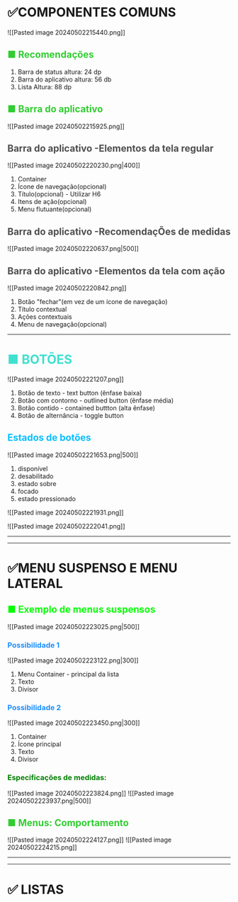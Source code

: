 # ✅COMPONENTES COMUNS

![[Pasted image 20240502215440.png]]
##  <span style="color:#32CD32">■ Recomendações</span> 
1. Barra de status
		altura: 24 dp
2. Barra do aplicativo
		altura: 56 db
3. Lista
		Altura: 88 dp

## <span style="color:#32CD32">■ Barra do aplicativo</span>
![[Pasted image 20240502215925.png]]

## <span style="color:#4F4F4F"> Barra do aplicativo -Elementos da tela regular</span>
![[Pasted image 20240502220230.png|400]]
1. Container
2. Ícone de navegação(opcional)
3. Título(opcional) - Utilizar H6
4. Itens de ação(opcional)
5. Menu flutuante(opcional)

## <span style="color:#4F4F4F"> Barra do aplicativo -RecomendaçÕes de medidas</span>
![[Pasted image 20240502220637.png|500]]

## <span style="color:#4F4F4F"> Barra do aplicativo -Elementos da tela com ação</span>
![[Pasted image 20240502220842.png]]
1. Botão "fechar"(em vez de um ícone de navegação)
2. Título contextual
3. Ações contextuais
4. Menu de navegação(opcional)
---
# <span style="color:#40E0D0">■ BOTÕES</span>
![[Pasted image 20240502221207.png]]
1. Botão de texto - text button (ênfase baixa)
2. Botão com contorno - outlined button (ênfase média)
3. Botão contido - contained buttton (alta ênfase)
4. Botão de alternância - toggle button

## <span style="color:#00BFFF">Estados de botões</span>
![[Pasted image 20240502221653.png|500]]
1. disponível
2. desabilitado
3. estado sobre
4. focado
5. estado pressionado

![[Pasted image 20240502221931.png]]

![[Pasted image 20240502222041.png]]

----
---
# ✅MENU SUSPENSO E MENU LATERAL

## <span style="color: #00FF00">■ Exemplo de menus suspensos</span> 
![[Pasted image 20240502223025.png|500]]
### <span style="color: #1E90FF">Possibilidade 1</span>
![[Pasted image 20240502223122.png|300]]
1. Menu Container - principal da lista
2. Texto
3. Divisor
### <span style="color: #1E90FF">Possibilidade 2</span>
![[Pasted image 20240502223450.png|300]]
1. Container
2. Ícone principal
3. Texto
4. Divisor
### <span style="color:green">Especificações de medidas:</span> 
![[Pasted image 20240502223824.png]]
![[Pasted image 20240502223937.png|500]]

##  <span style="color:#32CD32">■ Menus: Comportamento</span> 

![[Pasted image 20240502224127.png]]
![[Pasted image 20240502224215.png]]

----
----
# ✅ LISTAS

